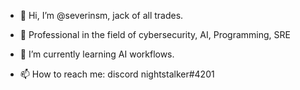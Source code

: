 - 👋 Hi, I’m @severinsm, jack of all trades.
- 👀 Professional in the field of cybersecurity, AI, Programming, SRE
- 🌱 I’m currently learning AI workflows.

- 📫 How to reach me: discord nightstalker#4201

<!---
severinsm/severinsm is a ✨ special ✨ repository because its `README.md` (this file) appears on your GitHub profile.
You can click the Preview link to take a look at your changes.
--->
